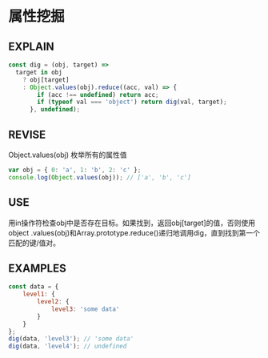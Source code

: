 # 属性挖掘

## EXPLAIN 
```javascript
const dig = (obj, target) =>
  target in obj
    ? obj[target]
    : Object.values(obj).reduce((acc, val) => {
        if (acc !== undefined) return acc;
        if (typeof val === 'object') return dig(val, target);
      }, undefined);
```
## REVISE
 Object.values(obj) 枚举所有的属性值
```javascript
var obj = { 0: 'a', 1: 'b', 2: 'c' };
console.log(Object.values(obj)); // ['a', 'b', 'c']

```
## USE
用in操作符检查obj中是否存在目标。如果找到，返回obj[target]的值，否则使用object .values(obj)和Array.prototype.reduce()递归地调用dig，直到找到第一个匹配的键/值对。
## EXAMPLES 
```javascript
const data = {
    level1: {
        level2: {
            level3: 'some data'
        }
    }
};
dig(data, 'level3'); // 'some data'
dig(data, 'level4'); // undefined
```